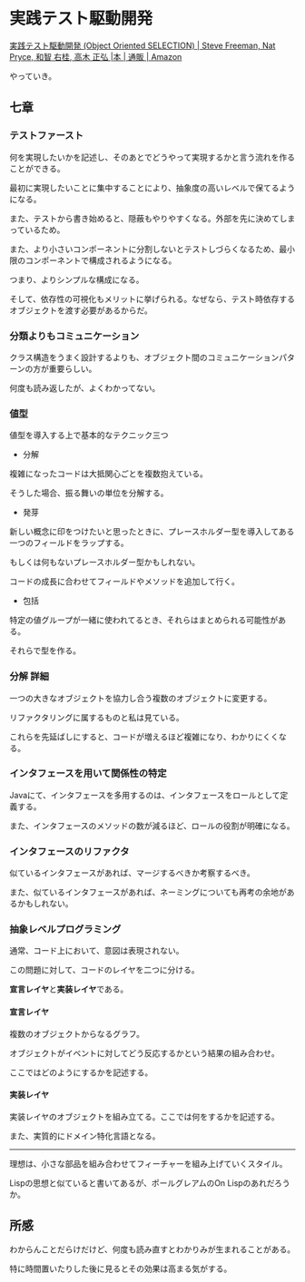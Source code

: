 # 実践テスト駆動開発

[実践テスト駆動開発 (Object Oriented SELECTION) | Steve Freeman, Nat Pryce, 和智 右桂, 高木 正弘 |本 | 通販 | Amazon](https://www.amazon.co.jp/%E5%AE%9F%E8%B7%B5%E3%83%86%E3%82%B9%E3%83%88%E9%A7%86%E5%8B%95%E9%96%8B%E7%99%BA-Object-Oriented-SELECTION-Freeman/dp/4798124583)

やっていき。

## 七章

### テストファースト

何を実現したいかを記述し、そのあとでどうやって実現するかと言う流れを作ることができる。

最初に実現したいことに集中することにより、抽象度の高いレベルで保てるようになる。

また、テストから書き始めると、隠蔽もやりやすくなる。外部を先に決めてしまっているため。

また、より小さいコンポーネントに分割しないとテストしづらくなるため、最小限のコンポーネントで構成されるようになる。

つまり、よりシンプルな構成になる。

そして、依存性の可視化もメリットに挙げられる。なぜなら、テスト時依存するオブジェクトを渡す必要があるからだ。

### 分類よりもコミュニケーション

クラス構造をうまく設計するよりも、オブジェクト間のコミュニケーションパターンの方が重要らしい。

何度も読み返したが、よくわかってない。

### 値型

値型を導入する上で基本的なテクニック三つ

* 分解

複雑になったコードは大抵関心ごとを複数抱えている。

そうした場合、振る舞いの単位を分解する。

* 発芽

新しい概念に印をつけたいと思ったときに、プレースホルダー型を導入してある一つのフィールドをラップする。

もしくは何もないプレースホルダー型かもしれない。

コードの成長に合わせてフィールドやメソッドを追加して行く。

* 包括

特定の値グループが一緒に使われてるとき、それらはまとめられる可能性がある。

それらで型を作る。

### 分解 詳細

一つの大きなオブジェクトを協力し合う複数のオブジェクトに変更する。

リファクタリングに属するものと私は見ている。

これらを先延ばしにすると、コードが増えるほど複雑になり、わかりにくくなる。

### インタフェースを用いて関係性の特定

Javaにて、インタフェースを多用するのは、インタフェースをロールとして定義する。

また、インタフェースのメソッドの数が減るほど、ロールの役割が明確になる。

### インタフェースのリファクタ

似ているインタフェースがあれば、マージするべきか考察するべき。

また、似ているインタフェースがあれば、ネーミングについても再考の余地があるかもしれない。

### 抽象レベルプログラミング

通常、コード上において、意図は表現されない。

この問題に対して、コードのレイヤを二つに分ける。

**宣言レイヤ**と**実装レイヤ**である。

#### 宣言レイヤ

複数のオブジェクトからなるグラフ。

オブジェクトがイベントに対してどう反応するかという結果の組み合わせ。

ここではどのようにするかを記述する。

#### 実装レイヤ

実装レイヤのオブジェクトを組み立てる。ここでは何をするかを記述する。

また、実質的にドメイン特化言語となる。

---

理想は、小さな部品を組み合わせてフィーチャーを組み上げていくスタイル。

Lispの思想と似ていると書いてあるが、ポールグレアムのOn Lispのあれだろうか。



## 所感

わからんことだらけだけど、何度も読み直すとわかりみが生まれることがある。

特に時間置いたりした後に見るとその効果は高まる気がする。
